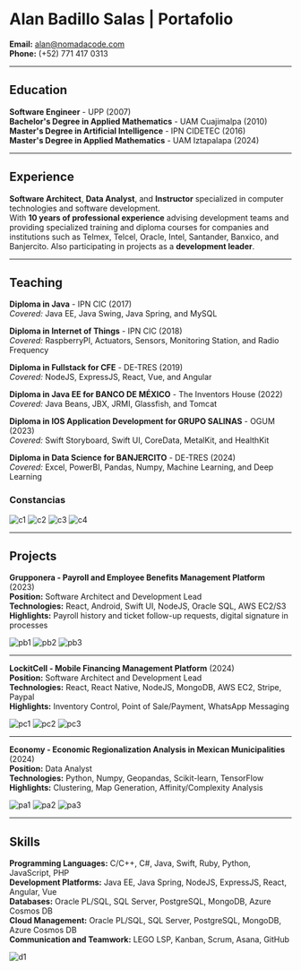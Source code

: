 # Alan Badillo Salas | Portafolio

**Email:** [alan@nomadacode.com](mailto:alan@nomadacode.com)  
**Phone:** (+52) 771 417 0313

---

## Education

**Software Engineer** - UPP (2007)  
**Bachelor's Degree in Applied Mathematics** - UAM Cuajimalpa (2010)  
**Master's Degree in Artificial Intelligence** - IPN CIDETEC (2016)  
**Master's Degree in Applied Mathematics** - UAM Iztapalapa (2024)

---

## Experience

**Software Architect**, **Data Analyst**, and **Instructor** specialized in computer technologies and software development.  
With **10 years of professional experience** advising development teams and providing specialized training and diploma courses for companies and institutions such as Telmex, Telcel, Oracle, Intel, Santander, Banxico, and Banjercito. Also participating in projects as a **development leader**.

---

## Teaching

**Diploma in Java** - IPN CIC (2017)  
_Covered:_ Java EE, Java Swing, Java Spring, and MySQL  

**Diploma in Internet of Things** - IPN CIC (2018)  
_Covered:_ RaspberryPI, Actuators, Sensors, Monitoring Station, and Radio Frequency  

**Diploma in Fullstack for CFE** - DE-TRES (2019)  
_Covered:_ NodeJS, ExpressJS, React, Vue, and Angular  

**Diploma in Java EE for BANCO DE MÉXICO** - The Inventors House (2022)  
_Covered:_ Java Beans, JBX, JRMI, Glassfish, and Tomcat  

**Diploma in IOS Application Development for GRUPO SALINAS** - OGUM (2023)  
_Covered:_ Swift Storyboard, Swift UI, CoreData, MetalKit, and HealthKit  

**Diploma in Data Science for BANJERCITO** - DE-TRES (2024)  
_Covered:_ Excel, PowerBI, Pandas, Numpy, Machine Learning, and Deep Learning  

### Constancias

![c1](./assets/c1.png)
![c2](./assets/c2.png)
![c3](./assets/c3.png)
![c4](./assets/c4.png)

---

## Projects

**Grupponera - Payroll and Employee Benefits Management Platform** (2023)  
**Position:** Software Architect and Development Lead  
**Technologies:** React, Android, Swift UI, NodeJS, Oracle SQL, AWS EC2/S3  
**Highlights:** Payroll history and ticket follow-up requests, digital signature in processes  

![pb1](./assets/pb1.png)
![pb2](./assets/pb2.png)
![pb3](./assets/pb3.png)

---

**LockitCell - Mobile Financing Management Platform** (2024)  
**Position:** Software Architect and Development Lead  
**Technologies:** React, React Native, NodeJS, MongoDB, AWS EC2, Stripe, Paypal  
**Highlights:** Inventory Control, Point of Sale/Payment, WhatsApp Messaging  

![pc1](./assets/pc1.png)
![pc2](./assets/pc2.png)
![pc3](./assets/pc3.png)

---

**Economy - Economic Regionalization Analysis in Mexican Municipalities** (2024)  
**Position:** Data Analyst  
**Technologies:** Python, Numpy, Geopandas, Scikit-learn, TensorFlow  
**Highlights:** Clustering, Map Generation, Affinity/Complexity Analysis  

![pa1](./assets/pa1.png)
![pa2](./assets/pa2.png)
![pa3](./assets/pa3.png)

---

## Skills

**Programming Languages:** C/C++, C#, Java, Swift, Ruby, Python, JavaScript, PHP  
**Development Platforms:** Java EE, Java Spring, NodeJS, ExpressJS, React, Angular, Vue  
**Databases:** Oracle PL/SQL, SQL Server, PostgreSQL, MongoDB, Azure Cosmos DB  
**Cloud Management:** Oracle PL/SQL, SQL Server, PostgreSQL, MongoDB, Azure Cosmos DB  
**Communication and Teamwork:** LEGO LSP, Kanban, Scrum, Asana, GitHub  

![d1](./assets/d1.png)